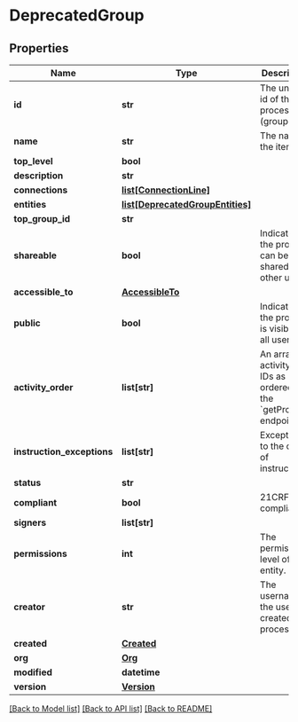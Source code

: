 # DeprecatedGroup

## Properties
Name | Type | Description | Notes
------------ | ------------- | ------------- | -------------
**id** | **str** | The unique id of the process (group) | [optional] 
**name** | **str** | The name of the item | [optional] 
**top_level** | **bool** |  | [optional] 
**description** | **str** |  | [optional] 
**connections** | [**list[ConnectionLine]**](ConnectionLine.md) |  | [optional] 
**entities** | [**list[DeprecatedGroupEntities]**](DeprecatedGroupEntities.md) |  | [optional] 
**top_group_id** | **str** |  | [optional] 
**shareable** | **bool** | Indicates if the process can be shared with other users. | [optional] 
**accessible_to** | [**AccessibleTo**](AccessibleTo.md) |  | [optional] 
**public** | **bool** | Indicates if the process is visible to all users. | [optional] 
**activity_order** | **list[str]** | An array of activity/step IDs as ordered in the &#x60;getProcess&#x60; endpoint. | [optional] 
**instruction_exceptions** | **list[str]** | Exceptions to the order of instructions. | [optional] 
**status** | **str** |  | [optional] 
**compliant** | **bool** | 21CRF compliant. | [optional] 
**signers** | **list[str]** |  | [optional] 
**permissions** | **int** | The permission level of the entity. | [optional] 
**creator** | **str** | The username of the user that created this process | [optional] 
**created** | [**Created**](Created.md) |  | [optional] 
**org** | [**Org**](Org.md) |  | [optional] 
**modified** | **datetime** |  | [optional] 
**version** | [**Version**](Version.md) |  | [optional] 

[[Back to Model list]](../README.md#documentation-for-models) [[Back to API list]](../README.md#documentation-for-api-endpoints) [[Back to README]](../README.md)

